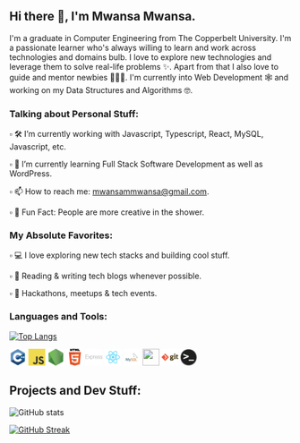 ## Hi there 👋, I'm Mwansa Mwansa.

I'm a graduate in Computer Engineering from The Copperbelt University. I'm a passionate learner who's always willing to learn and work across technologies and domains bulb. I love to explore new technologies and leverage them to solve real-life problems ✨. Apart from that I also love to guide and mentor newbies 👨🏻‍💻. I'm currently into Web Development 🕸️ and working on my Data Structures and Algorithms 🤓.


### Talking about Personal Stuff:

▫️ 🛠️ I’m currently working with Javascript, Typescript, React, MySQL, Javascript, etc.

▫️ 🌱 I’m currently learning Full Stack Software Development as well as WordPress.

▫️ 📫 How to reach me: mwansammwansa@gmail.com.

▫️ 👾 Fun Fact: People are more creative in the shower.

### My Absolute Favorites:

▫️ 💻 I love exploring new tech stacks and building cool stuff.

▫️ 📰 Reading & writing tech blogs whenever possible.

▫️ 🍕 Hackathons, meetups & tech events.

### Languages and Tools:

[![Top Langs](https://github-readme-stats.vercel.app/api/top-langs/?username=Mwansasquared)](https://github.com/anuraghazra/github-readme-stats)

<img src="https://raw.githubusercontent.com/github/explore/80688e429a7d4ef2fca1e82350fe8e3517d3494d/topics/cpp/cpp.png" width="30" height="30"> <img src="https://raw.githubusercontent.com/github/explore/80688e429a7d4ef2fca1e82350fe8e3517d3494d/topics/javascript/javascript.png" width="30" height="30"> <img src="https://raw.githubusercontent.com/github/explore/80688e429a7d4ef2fca1e82350fe8e3517d3494d/topics/nodejs/nodejs.png" width="30" height="30"> <img src="https://raw.githubusercontent.com/github/explore/80688e429a7d4ef2fca1e82350fe8e3517d3494d/topics/html/html.png" width="30" height="30"> <img src="https://raw.githubusercontent.com/github/explore/80688e429a7d4ef2fca1e82350fe8e3517d3494d/topics/express/express.png" width="30" height="30"> <img src="https://raw.githubusercontent.com/github/explore/80688e429a7d4ef2fca1e82350fe8e3517d3494d/topics/react/react.png" width="30" height="30"> <img src="https://raw.githubusercontent.com/github/explore/80688e429a7d4ef2fca1e82350fe8e3517d3494d/topics/mysql/mysql.png" width="30" height="30"> <img src="https://camo.githubusercontent.com/5f54c0817521724a2deae8dedf0c280a589fd0aa9bffd7f19fa6254bb52e996a/68747470733a2f2f6e6573746a732e636f6d2f696d672f6c6f676f2d736d616c6c2e737667" width="30" height="30"> <img src="https://raw.githubusercontent.com/github/explore/80688e429a7d4ef2fca1e82350fe8e3517d3494d/topics/git/git.png" width="30" height="30"> <img src="https://raw.githubusercontent.com/github/explore/80688e429a7d4ef2fca1e82350fe8e3517d3494d/topics/terminal/terminal.png" width="30" height="30"> 

## Projects and Dev Stuff:

![GitHub stats](https://github-readme-stats.vercel.app/api?username=Mwansasquared&show_icons=true&theme=radical)

[![GitHub Streak](https://github-readme-streak-stats.herokuapp.com/?user=Mwansasquared)](https://git.io/streak-stats)
